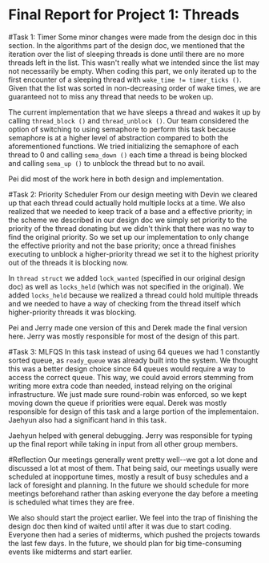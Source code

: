 Final Report for Project 1: Threads
===================================

#Task 1: Timer 
Some minor changes were made from the design doc in this section. In the algorithms part of the design doc, we mentioned that the iteration over the list of sleeping threads is done until there are no more threads left in the list. This wasn't really what we intended since the list may not necessarily be empty. When coding this part, we only iterated up to the first encounter of a sleeping thread with `wake_time != timer_ticks ()`. Given that the list was sorted in non-decreasing order of wake times, we are guaranteed not to miss any thread that needs to be woken up. 

The current implementation that we have sleeps a thread and wakes it up by calling `thread_block ()` and `thread_unblock ()`. Our team considered the option of switching to using semaphore to perform this task because semaphore is at a higher level of abstraction compared to both the aforementioned functions. We tried initializing the semaphore of each thread to 0 and calling `sema_down ()` each time a thread is being blocked and calling `sema_up ()` to unblock the thread but to no avail. 

Pei did most of the work here in both design and implementation. 

#Task 2: Priority Scheduler
From our design meeting with Devin we cleared up that each thread could actually hold multiple locks at a time. We also realized that we needed to keep track of a base and a effective priority; in the scheme we described in our design doc we simply set priority to the priority of the thread donating but we didn't think that there was no way to find the original priority. So we set up our implementation to only change the effective priority and not the base priority; once a thread finishes executing to unblock a higher-priority thread we set it to the highest priority out of the threads it is blocking now. 

In `thread struct` we added `lock_wanted` (specified in our original design doc) as well as `locks_held` (which was not specified in the original). We added `locks_held` because we realized a thread could hold multiple threads and we needed to have a way of checking from the thread itself which higher-priority threads it was blocking. 

Pei and Jerry made one version of this and Derek made the final version here. Jerry was mostly  responsible for most of the design of this part.

#Task 3: MLFQS
In this task instead of using 64 queues we had 1 constantly sorted queue, as `ready_queue` was already built into the system. We thought this was a better design choice since 64 queues would require a way to access the correct queue. This way, we could avoid errors stemming from writing more extra code than needed, instead relying on the original infrastructure. We just made sure round-robin was enforced, so we kept moving down the queue if priorities were equal. Derek was mostly responsible for design of this task and a large portion of the implementaion. Jaehyun also had a significant hand in this task. 

Jaehyun helped with general debugging. Jerry was responsible for typing up the final report while taking in input from all other group members. 

#Reflection
Our meetings generally went pretty well--we got a lot done and discussed a lot at most of them. That being said, our meetings usually were scheduled at inopportune times, mostly a result of busy schedules and a lack of foresight and planning. In the future we should schedule for more meetings beforehand rather than asking everyone the day before a meeting is scheduled what times they are free.

We also should start the project earlier. We feel into the trap of finishing the design doc then kind of waited until after it was due to start coding. Everyone then had a series of midterms, which pushed the projects towards the last few days. In the future, we should plan for big time-consuming events like midterms and start earlier. 
